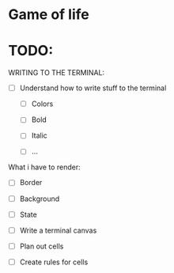 # Game of life

# TODO:
WRITING TO THE TERMINAL:
- [ ] Understand how to write stuff to the terminal
    - [ ] Colors
    - [ ] Bold
    - [ ] Italic
    - [ ] ...


What i have to render:
- [ ] Border
- [ ] Background
- [ ] State


- [ ] Write a terminal canvas
- [ ] Plan out cells
- [ ] Create rules for cells
